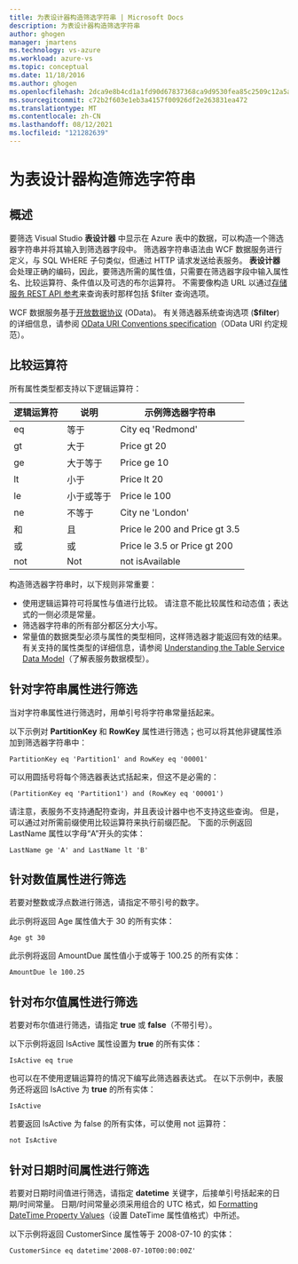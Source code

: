 ```yaml
---
title: 为表设计器构造筛选字符串 | Microsoft Docs
description: 为表设计器构造筛选字符串
author: ghogen
manager: jmartens
ms.technology: vs-azure
ms.workload: azure-vs
ms.topic: conceptual
ms.date: 11/18/2016
ms.author: ghogen
ms.openlocfilehash: 2dca9e8b4cd1a1fd90d67837368ca9d9530fea85c2509c12a5ab9e7d31336f86
ms.sourcegitcommit: c72b2f603e1eb3a4157f00926df2e263831ea472
ms.translationtype: MT
ms.contentlocale: zh-CN
ms.lasthandoff: 08/12/2021
ms.locfileid: "121282639"
---
```

# <a name="constructing-filter-strings-for-the-table-designer"></a>为表设计器构造筛选字符串
## <a name="overview"></a>概述
要筛选 Visual Studio **表设计器** 中显示在 Azure 表中的数据，可以构造一个筛选器字符串并将其输入到筛选器字段中。 筛选器字符串语法由 WCF 数据服务进行定义，与 SQL WHERE 子句类似，但通过 HTTP 请求发送给表服务。 **表设计器** 会处理正确的编码，因此，要筛选所需的属性值，只需要在筛选器字段中输入属性名、比较运算符、条件值以及可选的布尔运算符。 不需要像构造 URL 以通过[存储服务 REST API 参考](/rest/api/storageservices/)来查询表时那样包括 $filter 查询选项。

WCF 数据服务基于[开放数据协议](https://www.odata.org/) (OData)。 有关筛选器系统查询选项 (**$filter**) 的详细信息，请参阅 [OData URI Conventions specification](https://www.odata.org/documentation/odata-version-2-0/uri-conventions/)（OData URI 约定规范）。

## <a name="comparison-operators"></a>比较运算符
所有属性类型都支持以下逻辑运算符：

| 逻辑运算符 | 说明 | 示例筛选器字符串 |
| --- | --- | --- |
| eq |等于 |City eq 'Redmond' |
| gt |大于 |Price gt 20 |
| ge |大于等于 |Price ge 10 |
| lt |小于 |Price lt 20 |
| le |小于或等于 |Price le 100 |
| ne |不等于 |City ne 'London' |
| 和 |且 |Price le 200 and Price gt 3.5 |
| 或 |或 |Price le 3.5 or Price gt 200 |
| not |Not |not isAvailable |

构造筛选器字符串时，以下规则非常重要：

* 使用逻辑运算符可将属性与值进行比较。 请注意不能比较属性和动态值；表达式的一侧必须是常量。
* 筛选器字符串的所有部分都区分大小写。
* 常量值的数据类型必须与属性的类型相同，这样筛选器才能返回有效的结果。 有关支持的属性类型的详细信息，请参阅 [Understanding the Table Service Data Model](/rest/api/storageservices/Understanding-the-Table-Service-Data-Model)（了解表服务数据模型）。

## <a name="filtering-on-string-properties"></a>针对字符串属性进行筛选
当对字符串属性进行筛选时，用单引号将字符串常量括起来。

以下示例对 **PartitionKey** 和 **RowKey** 属性进行筛选；也可以将其他非键属性添加到筛选器字符串中：

```
PartitionKey eq 'Partition1' and RowKey eq '00001'
```

可以用圆括号将每个筛选器表达式括起来，但这不是必需的：

```
(PartitionKey eq 'Partition1') and (RowKey eq '00001')
```

请注意，表服务不支持通配符查询，并且表设计器中也不支持这些查询。 但是，可以通过对所需前缀使用比较运算符来执行前缀匹配。 下面的示例返回 LastName 属性以字母“A”开头的实体：

```
LastName ge 'A' and LastName lt 'B'
```

## <a name="filtering-on-numeric-properties"></a>针对数值属性进行筛选
若要对整数或浮点数进行筛选，请指定不带引号的数字。

此示例将返回 Age 属性值大于 30 的所有实体：

```
Age gt 30
```

此示例将返回 AmountDue 属性值小于或等于 100.25 的所有实体：

```
AmountDue le 100.25
```

## <a name="filtering-on-boolean-properties"></a>针对布尔值属性进行筛选
若要对布尔值进行筛选，请指定 **true** 或 **false**（不带引号）。

以下示例将返回 IsActive 属性设置为 **true** 的所有实体：

```
IsActive eq true
```

也可以在不使用逻辑运算符的情况下编写此筛选器表达式。 在以下示例中，表服务还将返回 IsActive 为 **true** 的所有实体：

```
IsActive
```

若要返回 IsActive 为 false 的所有实体，可以使用 not 运算符：

```
not IsActive
```

## <a name="filtering-on-datetime-properties"></a>针对日期时间属性进行筛选
若要对日期时间值进行筛选，请指定 **datetime** 关键字，后接单引号括起来的日期/时间常量。 日期/时间常量必须采用组合的 UTC 格式，如 [Formatting DateTime Property Values](/rest/api/storageservices/Formatting-DateTime-Property-Values)（设置 DateTime 属性值格式）中所述。

以下示例将返回 CustomerSince 属性等于 2008-07-10 的实体：

```
CustomerSince eq datetime'2008-07-10T00:00:00Z'
```
